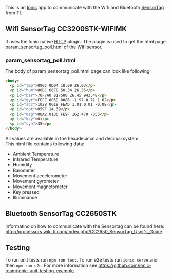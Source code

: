 This is an [Ionic](http://ionicframework.com/docs/) app to communicate with the Wifi and Bluetooth [SensorTag](http://www.ti.com/sensortag) from TI.

## Wifi SensorTag CC3200STK-WIFIMK
It uses the Ionic native [HTTP](https://ionicframework.com/docs/native/http/) plugin. The plugin is used to get the html page param_sensortag_poll.html of the Wifi sensor.
### param_sensortag_poll.html
The body of param_sensortag_poll.html page can look like following:
```html
<body>
  <p id="tmp">090C 0D04 18.09 26.03</p>
  <p id="hum">80DC 66F0 50.34 26.35</p>
  <p id="bar">70F7A0 81F500 26.45 943.48</p>
  <p id="gyr">FEFE 005D 0086 -1.97 0.71 1.02</p>
  <p id="acc">1028 0019 FEAD 1.01 0.01 -0.08</p>
  <p id="opt">059F 14.39</p>
  <p id="mag">00A2 01D6 FE9F 162 470 -353</p>
  <p id="key">0</p>
  <p id="syn">35</p>
</body>
```
All values are available in the hexadecimal and decimal system.<br>
This html file contains following data:

* Ambient Temperature
* Infrared Temperature
* Humidity
* Barometer
* Movement accelerometer
* Movement gyrometer
* Movement magnetometer
* Key pressed
* Illuminance

## Bluetooth SensorTag CC2650STK
Informatino on how to communicate with the Sensortag can be found here:
http://processors.wiki.ti.com/index.php/CC2650_SensorTag_User's_Guide

## Testing
To run unit tests run `npm run test`.
To run e2e tests run `ionic serve` and then `npm run e2e`.
For more information see https://github.com/ionic-team/ionic-unit-testing-example.
